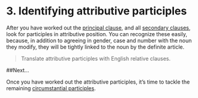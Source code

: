# 3. Identifying attributive participles #


After you have worked out the [principal clause][1], and all [secondary clauses][2], look for participles in attributive position.  You can recognize these easily, because, in addition to agreeing in gender, case and  number with the noun they modify, they will be tightly linked
to the noun by the definite article.

> Translate attributive participles with English relative clauses.


##Next...


Once you have worked out the attributive participles,
it’s time to tackle the remaining [circumstantial participles][3].

[1]: principalclause.html

[2]: secondaryclauses.html

[3]: circumstantialptcpls.html
